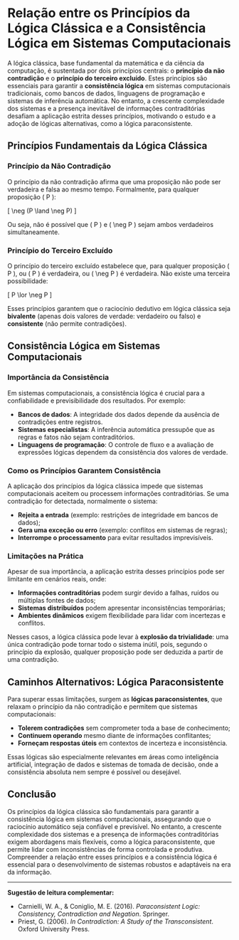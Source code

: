 
# Relação entre os Princípios da Lógica Clássica e a Consistência Lógica em Sistemas Computacionais

A lógica clássica, base fundamental da matemática e da ciência da computação, é sustentada por dois princípios centrais: o **princípio da não contradição** e o **princípio do terceiro excluído**. Estes princípios são essenciais para garantir a **consistência lógica** em sistemas computacionais tradicionais, como bancos de dados, linguagens de programação e sistemas de inferência automática. No entanto, a crescente complexidade dos sistemas e a presença inevitável de informações contraditórias desafiam a aplicação estrita desses princípios, motivando o estudo e a adoção de lógicas alternativas, como a lógica paraconsistente.

## Princípios Fundamentais da Lógica Clássica

### Princípio da Não Contradição

O princípio da não contradição afirma que uma proposição não pode ser verdadeira e falsa ao mesmo tempo. Formalmente, para qualquer proposição \( P \):

\[
\neg (P \land \neg P)
\]

Ou seja, não é possível que \( P \) e \( \neg P \) sejam ambos verdadeiros simultaneamente.

### Princípio do Terceiro Excluído

O princípio do terceiro excluído estabelece que, para qualquer proposição \( P \), ou \( P \) é verdadeira, ou \( \neg P \) é verdadeira. Não existe uma terceira possibilidade:

\[
P \lor \neg P
\]

Esses princípios garantem que o raciocínio dedutivo em lógica clássica seja **bivalente** (apenas dois valores de verdade: verdadeiro ou falso) e **consistente** (não permite contradições).

## Consistência Lógica em Sistemas Computacionais

### Importância da Consistência

Em sistemas computacionais, a consistência lógica é crucial para a confiabilidade e previsibilidade dos resultados. Por exemplo:

- **Bancos de dados**: A integridade dos dados depende da ausência de contradições entre registros.
- **Sistemas especialistas**: A inferência automática pressupõe que as regras e fatos não sejam contraditórios.
- **Linguagens de programação**: O controle de fluxo e a avaliação de expressões lógicas dependem da consistência dos valores de verdade.

### Como os Princípios Garantem Consistência

A aplicação dos princípios da lógica clássica impede que sistemas computacionais aceitem ou processem informações contraditórias. Se uma contradição for detectada, normalmente o sistema:

- **Rejeita a entrada** (exemplo: restrições de integridade em bancos de dados);
- **Gera uma exceção ou erro** (exemplo: conflitos em sistemas de regras);
- **Interrompe o processamento** para evitar resultados imprevisíveis.

### Limitações na Prática

Apesar de sua importância, a aplicação estrita desses princípios pode ser limitante em cenários reais, onde:

- **Informações contraditórias** podem surgir devido a falhas, ruídos ou múltiplas fontes de dados;
- **Sistemas distribuídos** podem apresentar inconsistências temporárias;
- **Ambientes dinâmicos** exigem flexibilidade para lidar com incertezas e conflitos.

Nesses casos, a lógica clássica pode levar à **explosão da trivialidade**: uma única contradição pode tornar todo o sistema inútil, pois, segundo o princípio da explosão, qualquer proposição pode ser deduzida a partir de uma contradição.

## Caminhos Alternativos: Lógica Paraconsistente

Para superar essas limitações, surgem as **lógicas paraconsistentes**, que relaxam o princípio da não contradição e permitem que sistemas computacionais:

- **Tolerem contradições** sem comprometer toda a base de conhecimento;
- **Continuem operando** mesmo diante de informações conflitantes;
- **Forneçam respostas úteis** em contextos de incerteza e inconsistência.

Essas lógicas são especialmente relevantes em áreas como inteligência artificial, integração de dados e sistemas de tomada de decisão, onde a consistência absoluta nem sempre é possível ou desejável.

## Conclusão

Os princípios da lógica clássica são fundamentais para garantir a consistência lógica em sistemas computacionais, assegurando que o raciocínio automático seja confiável e previsível. No entanto, a crescente complexidade dos sistemas e a presença de informações contraditórias exigem abordagens mais flexíveis, como a lógica paraconsistente, que permite lidar com inconsistências de forma controlada e produtiva. Compreender a relação entre esses princípios e a consistência lógica é essencial para o desenvolvimento de sistemas robustos e adaptáveis na era da informação.

---
**Sugestão de leitura complementar:**  
- Carnielli, W. A., & Coniglio, M. E. (2016). *Paraconsistent Logic: Consistency, Contradiction and Negation*. Springer.
- Priest, G. (2006). *In Contradiction: A Study of the Transconsistent*. Oxford University Press.
```
